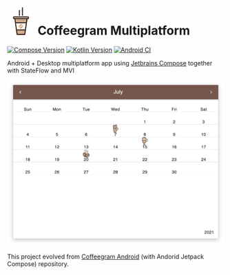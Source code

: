 # ![](images/icon.png) Coffeegram Multiplatform

[![Compose Version](https://img.shields.io/badge/JetBrains%20Compose-0.5.0--build229-yellow)](https://github.com/JetBrains/compose-jb)
[![Kotlin Version](https://img.shields.io/badge/Kotlin-1.5.10-blue.svg)](https://kotlinlang.org)
[![Android CI](https://github.com/phansier/Coffeegram-Desktop/actions/workflows/android.yml/badge.svg)](https://github.com/phansier/Coffeegram-Desktop/actions/workflows/android.yml)

Android + Desktop multiplatform app using [Jetbrains Compose](https://github.com/JetBrains/compose-jb) together with StateFlow and MVI

![](images/desktop.png)

This project evolved from [Coffeegram Android](https://github.com/phansier/Coffeegram) (with Andorid Jetpack Compose) repository.
